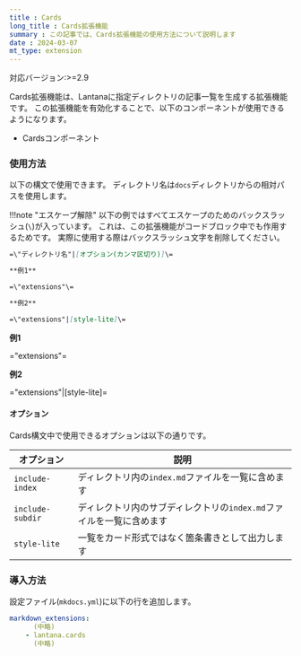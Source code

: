 ```yaml
---
title : Cards
long_title : Cards拡張機能
summary : この記事では、Cards拡張機能の使用方法について説明します
date : 2024-03-07
mt_type: extension
---
```


<span class="badge bg-primary">対応バージョン:>=2.9</span>

Cards拡張機能は、Lantanaに指定ディレクトリの記事一覧を生成する拡張機能です。
この拡張機能を有効化することで、以下のコンポーネントが使用できるようになります。

- Cardsコンポーネント

### 使用方法
以下の構文で使用できます。
ディレクトリ名は`docs`ディレクトリからの相対パスを使用します。

!!!note "エスケープ解除"
    以下の例ではすべてエスケープのためのバックスラッシュ(`\`)が入っています。
    これは、この拡張機能がコードブロック中でも作用するためです。
    実際に使用する際はバックスラッシュ文字を削除してください。

```md title="index.md"
=\"ディレクトリ名"|[オプション(カンマ区切り)]\=

**例1**

=\"extensions"\=

**例2**

=\"extensions"|[style-lite]\=
```

**例1**

="extensions"=

**例2**

="extensions"|[style-lite]=

#### オプション
Cards構文中で使用できるオプションは以下の通りです。

オプション|説明
---|---
`include-index`|ディレクトリ内の`index.md`ファイルを一覧に含めます
`include-subdir`|ディレクトリ内のサブディレクトリの`index.md`ファイルを一覧に含めます
`style-lite`|一覧をカード形式ではなく箇条書きとして出力します

### 導入方法
設定ファイル(`mkdocs.yml`)に以下の行を追加します。

```yml title="mkdocs.yml"
markdown_extensions:
      (中略)
    - lantana.cards
      (中略)
```